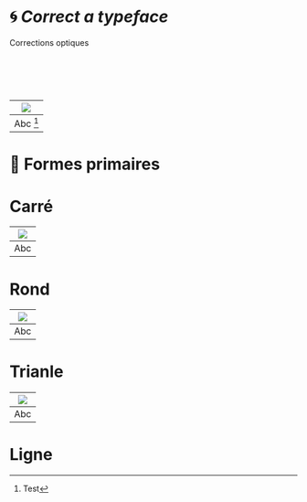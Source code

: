 # 🌀 *Correct a typeface*
  Corrections optiques
# &nbsp;

|![](links/Typo_Semiotic_01.jpg) |
|:---:|
| Abc [^1]           |

# 🧩 Formes primaires

# Carré

|![](links/Typo_Semiotic_01.jpg) |
|:---:|
| Abc           |

# Rond

|![](links/Typo_Semiotic_01.jpg) |
|:---:|
| Abc          |

# Trianle

|![](links/Typo_Semiotic_01.jpg) |
|:---:|
| Abc           |

# Ligne

[^1]: Test
